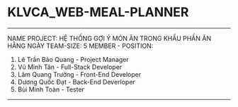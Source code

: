 # KLVCA_WEB-MEAL-PLANNER
-----------------------------------------------------------------
NAME PROJECT: HỆ THỐNG GỢI Ý MÓN ĂN TRONG KHẨU PHẦN ĂN HẰNG NGÀY
TEAM-SIZE: 5
MEMBER - POSITION:
1. Lê Trần Bảo Quang - Project Manager
2. Vũ Minh Tân       - Full-Stack Developer
3. Lâm Quang Trưởng  - Front-End Developer
4. Dương Quốc Đạt    - Back-End Deverloper
5. Bùi Minh Toàn     - Tester

-----------------------------------------------------------------
